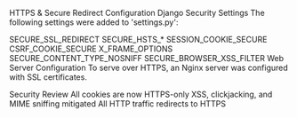 HTTPS & Secure Redirect Configuration
Django Security Settings
The following settings were added to 'settings.py':

SECURE_SSL_REDIRECT
SECURE_HSTS_*
SESSION_COOKIE_SECURE
CSRF_COOKIE_SECURE
X_FRAME_OPTIONS
SECURE_CONTENT_TYPE_NOSNIFF
SECURE_BROWSER_XSS_FILTER
Web Server Configuration
To serve over HTTPS, an Nginx server was configured with SSL certificates.

Security Review
All cookies are now HTTPS-only
XSS, clickjacking, and MIME sniffing mitigated
All HTTP traffic redirects to HTTPS